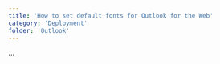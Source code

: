 ```yaml
---
title: 'How to set default fonts for Outlook for the Web'
category: 'Deployment'
folder: 'Outlook'
---
```


...